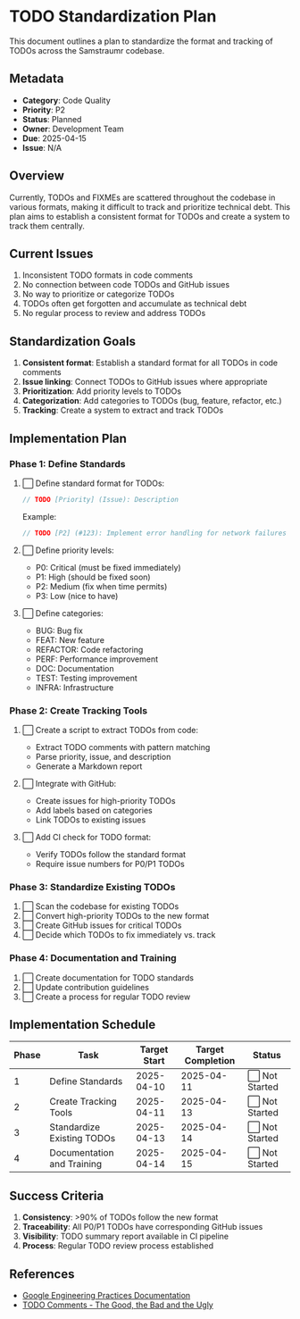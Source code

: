 # TODO Standardization Plan

This document outlines a plan to standardize the format and tracking of TODOs across the Samstraumr codebase.

## Metadata

- **Category**: Code Quality
- **Priority**: P2
- **Status**: Planned
- **Owner**: Development Team
- **Due**: 2025-04-15
- **Issue**: N/A

## Overview

Currently, TODOs and FIXMEs are scattered throughout the codebase in various formats, making it difficult to track and prioritize technical debt. This plan aims to establish a consistent format for TODOs and create a system to track them centrally.

## Current Issues

1. Inconsistent TODO formats in code comments
2. No connection between code TODOs and GitHub issues
3. No way to prioritize or categorize TODOs
4. TODOs often get forgotten and accumulate as technical debt
5. No regular process to review and address TODOs

## Standardization Goals

1. **Consistent format**: Establish a standard format for all TODOs in code comments
2. **Issue linking**: Connect TODOs to GitHub issues where appropriate
3. **Prioritization**: Add priority levels to TODOs
4. **Categorization**: Add categories to TODOs (bug, feature, refactor, etc.)
5. **Tracking**: Create a system to extract and track TODOs

## Implementation Plan

### Phase 1: Define Standards

1. ⬜ Define standard format for TODOs:
   ```java
   // TODO [Priority] (Issue): Description
   ```
   
   Example:
   ```java
   // TODO [P2] (#123): Implement error handling for network failures
   ```

2. ⬜ Define priority levels:
   - P0: Critical (must be fixed immediately)
   - P1: High (should be fixed soon)
   - P2: Medium (fix when time permits)
   - P3: Low (nice to have)

3. ⬜ Define categories:
   - BUG: Bug fix
   - FEAT: New feature
   - REFACTOR: Code refactoring
   - PERF: Performance improvement
   - DOC: Documentation
   - TEST: Testing improvement
   - INFRA: Infrastructure

### Phase 2: Create Tracking Tools

1. ⬜ Create a script to extract TODOs from code:
   - Extract TODO comments with pattern matching
   - Parse priority, issue, and description
   - Generate a Markdown report

2. ⬜ Integrate with GitHub:
   - Create issues for high-priority TODOs
   - Add labels based on categories
   - Link TODOs to existing issues

3. ⬜ Add CI check for TODO format:
   - Verify TODOs follow the standard format
   - Require issue numbers for P0/P1 TODOs

### Phase 3: Standardize Existing TODOs

1. ⬜ Scan the codebase for existing TODOs
2. ⬜ Convert high-priority TODOs to the new format
3. ⬜ Create GitHub issues for critical TODOs
4. ⬜ Decide which TODOs to fix immediately vs. track

### Phase 4: Documentation and Training

1. ⬜ Create documentation for TODO standards
2. ⬜ Update contribution guidelines
3. ⬜ Create a process for regular TODO review

## Implementation Schedule

| Phase | Task | Target Start | Target Completion | Status |
|-------|------|--------------|-------------------|--------|
| 1 | Define Standards | 2025-04-10 | 2025-04-11 | ⬜ Not Started |
| 2 | Create Tracking Tools | 2025-04-11 | 2025-04-13 | ⬜ Not Started |
| 3 | Standardize Existing TODOs | 2025-04-13 | 2025-04-14 | ⬜ Not Started |
| 4 | Documentation and Training | 2025-04-14 | 2025-04-15 | ⬜ Not Started |

## Success Criteria

1. **Consistency**: >90% of TODOs follow the new format
2. **Traceability**: All P0/P1 TODOs have corresponding GitHub issues
3. **Visibility**: TODO summary report available in CI pipeline
4. **Process**: Regular TODO review process established

## References

- [Google Engineering Practices Documentation](https://google.github.io/eng-practices/)
- [TODO Comments - The Good, the Bad and the Ugly](https://medium.com/@hardikshah_18328/todo-comment-the-good-the-bad-and-the-ugly-faa5e67abe6a)